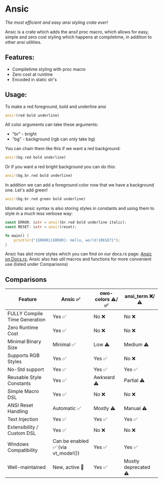 # Ansic
*The most efficient and easy ansi styling crate ever!*

Ansic is a crate which adds the ansi! proc macro, which allows for easy, simple and zero cost styling which happens at compiletime, in addition to other ansi utilities.

## Features:
- Compiletime styling with proc macro
- Zero cost at runtime
- Encoded in static str's

## Usage:
To make a red foreground, bold and underline ansi
```rust
ansi!(red bold underline)
```

All color arguments can take these arguments:
- "br" - bright
- "bg" - background
(rgb can only take bg)

You can chain them like this if we want a red background:

```rust
ansi!(bg.red bold underline)
```

Or if you want a red bright background you can do this:
```rust
ansi!(bg.br.red bold underline)
```

In addition we can add a foreground color now that we have a background one. Let's add green!
```rust
ansi!(bg.br.red green bold underline)
```

Idiomatic ansic syntax is also storing styles in constants and using them to style in a much less verbose way:

```rust
const ERROR: &str = ansi!(br.red bold underline italic);
const RESET: &str = ansi!(reset);

fn main() {
    println!("{ERROR}[ERROR]: Hello, world!{RESET}");
}
```

Ansic has alot more styles which you can find on our docs.rs page: [Ansic on Docs.rs](https://docs.rs/ansic);
Ansic also has util macros and functions for more convenient use (listed under Comparisons)

## Comparisons

| Feature                     | Ansic ✅           | owo-colors ⚠️/✅     | ansi_term ❌/⚠️      |
|-----------------------------|--------------------|------------------------|------------------------|
| FULLY Compile Time Generation | Yes ✅          | No ❌                 | No ❌                 |
| Zero Runtime Cost           | Yes ✅             | No ❌                | No ❌                |
| Minimal Binary Size         | Minimal ✅         | Low ⚠️               | Medium ⚠️            |
| Supports RGB Styles         | Yes ✅             | Yes ✅               | No ❌                |
| No-Std support              | Yes ✅             | Yes ✅               | Yes ✅               |
| Reusable Style Constants    | Yes ✅             | Awkward ⚠️          | Partial ⚠️           |
| Simple Macro DSL            | Yes ✅             | No ❌                | No ❌                |
| ANSI Reset Handling         | Automatic ✅       | Mostly ⚠️           | Manual ⚠️            |
| Text Injection              | Yes ✅             | Yes ✅               | Yes ✅               |
| Extensibility / Custom DSL  | Yes ✅             | No ❌                | No ❌                |
| Windows Compatibility       | Can be enabled ✅ (via vt_mode!()) | Yes ✅               | Yes ✅               |
| Well-maintained             | New, active 🚧    | Yes ✅               | Mostly deprecated ⚠️ |
